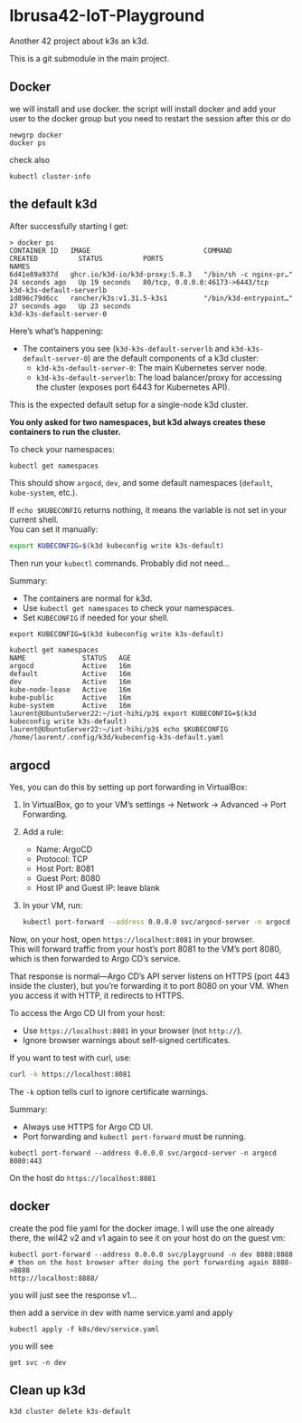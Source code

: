 # lbrusa42-IoT-Playground
Another 42 project about k3s an k3d.

This is a git submodule in the main project.

## Docker

we will install and use docker. the script will install docker and add your user to the docker group but you need to restart the session after this or do 
```
newgrp docker
docker ps
```

check also 
```
kubectl cluster-info
```

## the default k3d
After successfully starting I get:
```
> docker ps
CONTAINER ID   IMAGE                            COMMAND                  CREATED          STATUS          PORTS                             NAMES
6d41e89a937d   ghcr.io/k3d-io/k3d-proxy:5.8.3   "/bin/sh -c nginx-pr…"   24 seconds ago   Up 19 seconds   80/tcp, 0.0.0.0:46173->6443/tcp   k3d-k3s-default-serverlb
1d896c79d6cc   rancher/k3s:v1.31.5-k3s1         "/bin/k3d-entrypoint…"   27 seconds ago   Up 23 seconds                                     k3d-k3s-default-server-0
```
Here’s what’s happening:

- The containers you see (`k3d-k3s-default-serverlb` and `k3d-k3s-default-server-0`) are the default components of a k3d cluster:
  - `k3d-k3s-default-server-0`: The main Kubernetes server node.
  - `k3d-k3s-default-serverlb`: The load balancer/proxy for accessing the cluster (exposes port 6443 for Kubernetes API).

This is the expected default setup for a single-node k3d cluster.

**You only asked for two namespaces, but k3d always creates these containers to run the cluster.**

To check your namespaces:
```bash
kubectl get namespaces
```
This should show `argocd`, `dev`, and some default namespaces (`default`, `kube-system`, etc.).

If `echo $KUBECONFIG` returns nothing, it means the variable is not set in your current shell.  
You can set it manually:
```bash
export KUBECONFIG=$(k3d kubeconfig write k3s-default)
```
Then run your `kubectl` commands. Probably did not need...

Summary:
- The containers are normal for k3d.
- Use `kubectl get namespaces` to check your namespaces.
- Set `KUBECONFIG` if needed for your shell.
```
export KUBECONFIG=$(k3d kubeconfig write k3s-default)
```

```
kubectl get namespaces
NAME              STATUS   AGE
argocd            Active   16m
default           Active   16m
dev               Active   16m
kube-node-lease   Active   16m
kube-public       Active   16m
kube-system       Active   16m
laurent@UbuntuServer22:~/iot-hihi/p3$ export KUBECONFIG=$(k3d kubeconfig write k3s-default)
laurent@UbuntuServer22:~/iot-hihi/p3$ echo $KUBECONFIG
/home/laurent/.config/k3d/kubeconfig-k3s-default.yaml

```

## argocd
Yes, you can do this by setting up port forwarding in VirtualBox:

1. In VirtualBox, go to your VM’s settings → Network → Advanced → Port Forwarding.
2. Add a rule:
   - Name: ArgoCD
   - Protocol: TCP
   - Host Port: 8081
   - Guest Port: 8080
   - Host IP and Guest IP: leave blank

3. In your VM, run:
   ```bash
   kubectl port-forward --address 0.0.0.0 svc/argocd-server -n argocd 8080:443
   ```

Now, on your host, open `https://localhost:8081` in your browser.  
This will forward traffic from your host’s port 8081 to the VM’s port 8080, which is then forwarded to Argo CD’s service.

That response is normal—Argo CD’s API server listens on HTTPS (port 443 inside the cluster), but you’re forwarding it to port 8080 on your VM. When you access it with HTTP, it redirects to HTTPS.

To access the Argo CD UI from your host:
- Use `https://localhost:8081` in your browser (not `http://`).
- Ignore browser warnings about self-signed certificates.

If you want to test with curl, use:
```bash
curl -k https://localhost:8081
```
The `-k` option tells curl to ignore certificate warnings.

Summary:  
- Always use HTTPS for Argo CD UI.
- Port forwarding and `kubectl port-forward` must be running.

`kubectl port-forward --address 0.0.0.0 svc/argocd-server -n argocd 8080:443`

On the host do `https://localhost:8081`

## docker

create the pod file yaml for the docker image. I will use the one already there, the wil42 v2 and v1
again to see it on your host do on the guest vm:
```
kubectl port-forward --address 0.0.0.0 svc/playground -n dev 8888:8888
# then on the host browser after doing the port forwarding again 8888->8888
http://localhost:8888/
```
you will just see the response v1...

then add a service in dev with name service.yaml
and apply
```
kubectl apply -f k8s/dev/service.yaml
```
you will see 
```
get svc -n dev
```

## Clean up k3d
```
k3d cluster delete k3s-default
```

